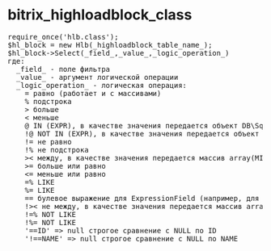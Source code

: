 # bitrix_highloadblock_class
<pre>
require_once('hlb.class');
$hl_block = new Hlb(_highloadblock_table_name_);
$hl_block->Select(_field_,_value_,_logic_operation_)
где:
  _field_ - поле фильтра
  _value_ - аргумент логической операции
  _logic_operation_ - логическая операция:
    = равно (работает и с массивами)
    % подстрока
    > больше
    < меньше
    @ IN (EXPR), в качестве значения передается объект DB\SqlExpression
    !@ NOT IN (EXPR), в качестве значения передается объект DB\SqlExpression
    != не равно
    !% не подстрока
    >< между, в качестве значения передается массив array(MIN, MAX)
    >= больше или равно
    <= меньше или равно
    =% LIKE
    %= LIKE
    == булевое выражение для ExpressionField (например, для EXISTS() или NOT EXISTS())
    !>< не между, в качестве значения передается массив array(MIN, MAX)
    !=% NOT LIKE
    !%= NOT LIKE
    '==ID' => null строгое сравнение с NULL по ID
    '!==NAME' => null строгое сравнение с NULL по NAME
</pre>
